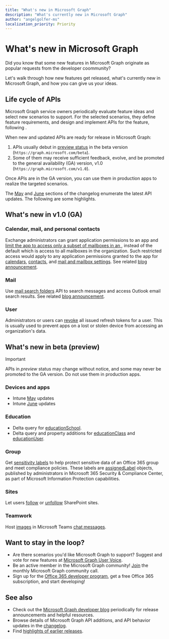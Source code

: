 ```yaml
---
title: "What's new in Microsoft Graph"
description: "What's currently new in Microsoft Graph"
author: "angelgolfer-ms"
localization_priority: Priority
---
```


# What's new in Microsoft Graph

Did you know that some new features in Microsoft Graph originate as popular requests from the developer coommunity? 

Let's walk through how new features get released, what's currently new in Microsoft Graph, and how you can give us your ideas.

## Life cycle of APIs

Microsoft Graph service owners periodically evaluate feature ideas and select new scenarios to support. For the selected scenarios, they define feature requirements, and design and implement APIs for the feature, following . 

When new and updated APIs are ready for release in Microsoft Graph:

1. APIs usually debut in [preview status](versioning-and-support.md#beta-version) in the beta version (`https://graph.microsoft.com/beta`). 
2. Some of them may receive sufficient feedback, evolve, and be promoted to the general availability (GA) version, v1.0 (`https://graph.microsoft.com/v1.0`).

Once APIs are in the GA version, you can use them in production apps to realize the targeted scenarios.

The [May](changelog.md#may-2019) and [June](changelog.md#june-2019) sections of the changelog enumerate the latest API updates. The following are some highlights. 

## What's new in v1.0 (GA)

### Calendar, mail, and personal contacts
Exchange administrators can grant application permissions to an app and [limit the app to access only a subset of mailboxes in an ](auth-limit-mailbox-access.md), instead of the default which is access to all mailboxes in the organization. Such restricted access would apply to any application permissions granted to the app for [calendars](permissions-reference.md#calendars-permissions), [contacts](permissions-reference.md#contacts-permissions), and [mail and mailbox settings](permissions-reference.md#mail-permissions). See related [blog announcement](https://developer.microsoft.com/en-us/graph/blogs/scoping-microsoft-graph-application-permissions-to-specific-exchange-online-mailboxes/).

### Mail
Use [mail search folders](/graph/api/resources/mailsearchfolder?view=graph-rest-1.0) API to search messages and access Outlook email search results. See related [blog announcement](https://developer.microsoft.com/en-us/graph/blogs/mail-search-folder-support-for-microsoft-graph-apis/).

### User
Administrators or users can [revoke](/graph/api/user-revokesigninsessions?view=graph-rest-1.0) all issued refresh tokens for a user. This is usually used to prevent apps on a lost or stolen device from accessing an organization's data.


## What's new in beta (preview)

> [!IMPORTANT]
> APIs in _preview_ status may change without notice, and some may never be promoted to the GA version. Do not use them in production apps.

### Devices and apps
- Intune [May](changelog.md#may-2019) updates 
- Intune [June](changelog.md#june-2019) updates

### Education
- Delta query for [educationSchool](/graph/api/resources/educationschool?view=graph-rest-beta).
- Delta query and property additions for [educationClass](/graph/api/resources/educationclass?view=graph-rest-beta) and [educationUser](/graph/api/resources/educationuser?view=graph-rest-beta).

### Group
Get [sensitivity labels](/graph/api/resources/assignedlabel?view=graph-rest-beta) to help protect sensitive data of an Office 365 group and meet compliance policies. These labels are [assignedLabel](/graph/api/resources/assignedlabel?view=graph-rest-beta) objects, published by administrators in Microsoft 365 Security & Compliance Center, as part of Microsoft Information Protection capabilities. 

### Sites
Let users [follow](/graph/api/site-follow?view=graph-rest-beta) or [unfollow](/graph/api/site-unfollow?view=graph-rest-beta) SharePoint sites.

### Teamwork
Host [images](/graph/api/resources/chatmessagehostedimage?view=graph-rest-beta) in Microsoft Teams [chat messages](/graph/api/resources/chatmessage?view=graph-rest-beta).


## Want to stay in the loop?
- Are there scenarios you'd like Microsoft Graph to support? Suggest and vote for new features at [Microsoft Graph User Voice](https://microsoftgraph.uservoice.com/forums/920506-microsoft-graph-feature-requests).
- Be an active member in the Microsoft Graph community! [Join](https://aka.ms/microsoftgraphcall) the monthly Microsoft Graph community call.
- Sign up for the [Office 365 developer program](https://developer.microsoft.com/en-us/office/dev-program), get a free Office 365 subscription, and start developing!


## See also
- Check out the [Microsoft Graph developer blog](https://developer.microsoft.com/en-us/graph/blogs/) periodically for release announcements and helpful resources.
- Browse details of Microsoft Graph API additions, and API behavior updates in the [changelog](changelog.md).
- Find [highlights of earlier releases](whats-new-earlier.md).

